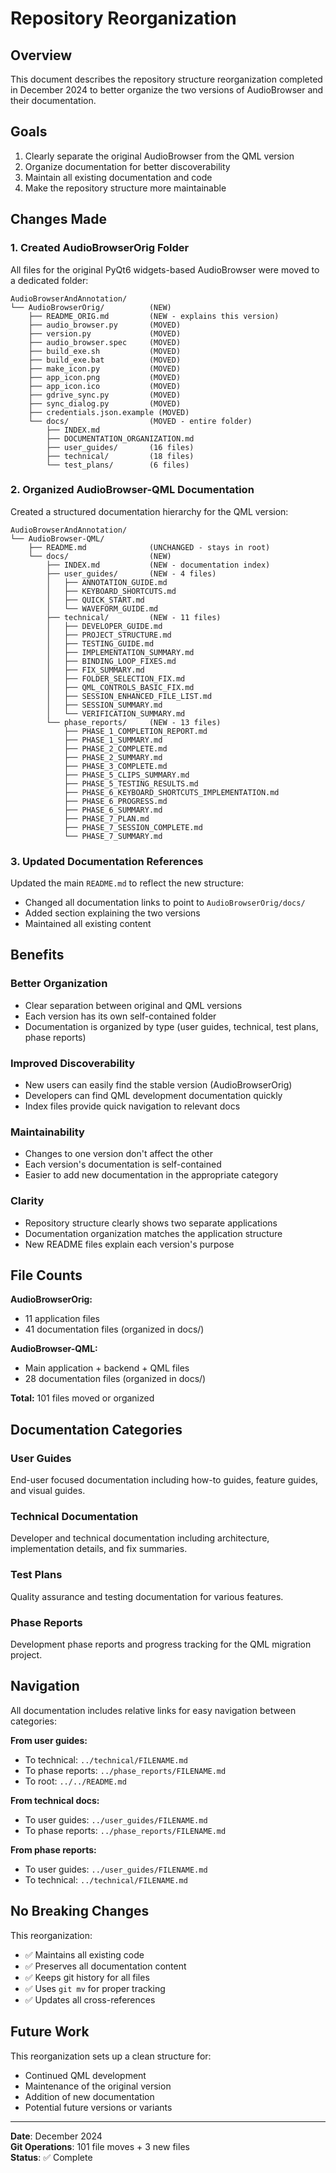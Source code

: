 # Repository Reorganization

## Overview

This document describes the repository structure reorganization completed in December 2024 to better organize the two versions of AudioBrowser and their documentation.

## Goals

1. Clearly separate the original AudioBrowser from the QML version
2. Organize documentation for better discoverability
3. Maintain all existing documentation and code
4. Make the repository structure more maintainable

## Changes Made

### 1. Created AudioBrowserOrig Folder

All files for the original PyQt6 widgets-based AudioBrowser were moved to a dedicated folder:

```
AudioBrowserAndAnnotation/
└── AudioBrowserOrig/          (NEW)
    ├── README_ORIG.md         (NEW - explains this version)
    ├── audio_browser.py       (MOVED)
    ├── version.py             (MOVED)
    ├── audio_browser.spec     (MOVED)
    ├── build_exe.sh           (MOVED)
    ├── build_exe.bat          (MOVED)
    ├── make_icon.py           (MOVED)
    ├── app_icon.png           (MOVED)
    ├── app_icon.ico           (MOVED)
    ├── gdrive_sync.py         (MOVED)
    ├── sync_dialog.py         (MOVED)
    ├── credentials.json.example (MOVED)
    └── docs/                  (MOVED - entire folder)
        ├── INDEX.md
        ├── DOCUMENTATION_ORGANIZATION.md
        ├── user_guides/       (16 files)
        ├── technical/         (18 files)
        └── test_plans/        (6 files)
```

### 2. Organized AudioBrowser-QML Documentation

Created a structured documentation hierarchy for the QML version:

```
AudioBrowserAndAnnotation/
└── AudioBrowser-QML/
    ├── README.md              (UNCHANGED - stays in root)
    └── docs/                  (NEW)
        ├── INDEX.md           (NEW - documentation index)
        ├── user_guides/       (NEW - 4 files)
        │   ├── ANNOTATION_GUIDE.md
        │   ├── KEYBOARD_SHORTCUTS.md
        │   ├── QUICK_START.md
        │   └── WAVEFORM_GUIDE.md
        ├── technical/         (NEW - 11 files)
        │   ├── DEVELOPER_GUIDE.md
        │   ├── PROJECT_STRUCTURE.md
        │   ├── TESTING_GUIDE.md
        │   ├── IMPLEMENTATION_SUMMARY.md
        │   ├── BINDING_LOOP_FIXES.md
        │   ├── FIX_SUMMARY.md
        │   ├── FOLDER_SELECTION_FIX.md
        │   ├── QML_CONTROLS_BASIC_FIX.md
        │   ├── SESSION_ENHANCED_FILE_LIST.md
        │   ├── SESSION_SUMMARY.md
        │   └── VERIFICATION_SUMMARY.md
        └── phase_reports/     (NEW - 13 files)
            ├── PHASE_1_COMPLETION_REPORT.md
            ├── PHASE_1_SUMMARY.md
            ├── PHASE_2_COMPLETE.md
            ├── PHASE_2_SUMMARY.md
            ├── PHASE_3_COMPLETE.md
            ├── PHASE_5_CLIPS_SUMMARY.md
            ├── PHASE_5_TESTING_RESULTS.md
            ├── PHASE_6_KEYBOARD_SHORTCUTS_IMPLEMENTATION.md
            ├── PHASE_6_PROGRESS.md
            ├── PHASE_6_SUMMARY.md
            ├── PHASE_7_PLAN.md
            ├── PHASE_7_SESSION_COMPLETE.md
            └── PHASE_7_SUMMARY.md
```

### 3. Updated Documentation References

Updated the main `README.md` to reflect the new structure:
- Changed all documentation links to point to `AudioBrowserOrig/docs/`
- Added section explaining the two versions
- Maintained all existing content

## Benefits

### Better Organization
- Clear separation between original and QML versions
- Each version has its own self-contained folder
- Documentation is organized by type (user guides, technical, test plans, phase reports)

### Improved Discoverability
- New users can easily find the stable version (AudioBrowserOrig)
- Developers can find QML development documentation quickly
- Index files provide quick navigation to relevant docs

### Maintainability
- Changes to one version don't affect the other
- Each version's documentation is self-contained
- Easier to add new documentation in the appropriate category

### Clarity
- Repository structure clearly shows two separate applications
- Documentation organization matches the application structure
- New README files explain each version's purpose

## File Counts

**AudioBrowserOrig:**
- 11 application files
- 41 documentation files (organized in docs/)

**AudioBrowser-QML:**
- Main application + backend + QML files
- 28 documentation files (organized in docs/)

**Total:** 101 files moved or organized

## Documentation Categories

### User Guides
End-user focused documentation including how-to guides, feature guides, and visual guides.

### Technical Documentation
Developer and technical documentation including architecture, implementation details, and fix summaries.

### Test Plans
Quality assurance and testing documentation for various features.

### Phase Reports
Development phase reports and progress tracking for the QML migration project.

## Navigation

All documentation includes relative links for easy navigation between categories:

**From user guides:**
- To technical: `../technical/FILENAME.md`
- To phase reports: `../phase_reports/FILENAME.md`
- To root: `../../README.md`

**From technical docs:**
- To user guides: `../user_guides/FILENAME.md`
- To phase reports: `../phase_reports/FILENAME.md`

**From phase reports:**
- To user guides: `../user_guides/FILENAME.md`
- To technical: `../technical/FILENAME.md`

## No Breaking Changes

This reorganization:
- ✅ Maintains all existing code
- ✅ Preserves all documentation content
- ✅ Keeps git history for all files
- ✅ Uses `git mv` for proper tracking
- ✅ Updates all cross-references

## Future Work

This reorganization sets up a clean structure for:
- Continued QML development
- Maintenance of the original version
- Addition of new documentation
- Potential future versions or variants

---

**Date**: December 2024  
**Git Operations**: 101 file moves + 3 new files  
**Status**: ✅ Complete
